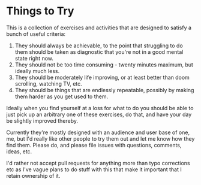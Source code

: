 # Things to Try

This is a collection of exercises and activities that are designed to satisfy a bunch of useful criteria:

1. They should always be achievable, to the point that struggling to do them should be taken as diagnostic that you're not in a good mental state right now.
2. They should not be too time consuming - twenty minutes maximum, but ideally much less.
3. They should be moderately life improving, or at least better than doom scrolling, watching TV, etc.
4. They should be things that are endlessly repeatable, possibly by making them harder as you get used to them.

Ideally when you find yourself at a loss for what to do you should be able to just pick up an arbitrary one of these exercises, do that, and have your day be slightly improved thereby.

Currently they're mostly designed with an audience and user base of one, me, but I'd really like other people to try them out and let me know how they find them. Please do, and please file issues with questions, comments, ideas, etc.

I'd rather not accept pull requests for anything more than typo corrections etc as I've vague plans to do stuff with this that make it important that I retain ownership of it.
